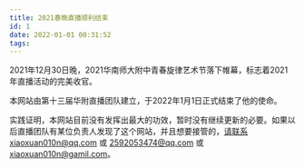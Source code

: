 ```yaml
---
title: 2021春晚直播顺利结束
id: 1
date: 2022-01-01 00:31:52
tags:
---
```


2021年12月30日晚，2021华南师大附中青春旋律艺术节落下帷幕，标志着2021年直播活动的完美收官。

本网站由第十三届华附直播团队建立，于2022年1月1日正式结束了他的使命。

实践证明，本网站目前没有发挥出最大的功效，暂时没有继续更新的必要。如果以后直播团队有某位负责人发现了这个网站，并且想要接管的，请联系xiaoxuan010n@qq.com 或 2592053474@qq.com 或 xiaoxuan010n@gamil.com。
